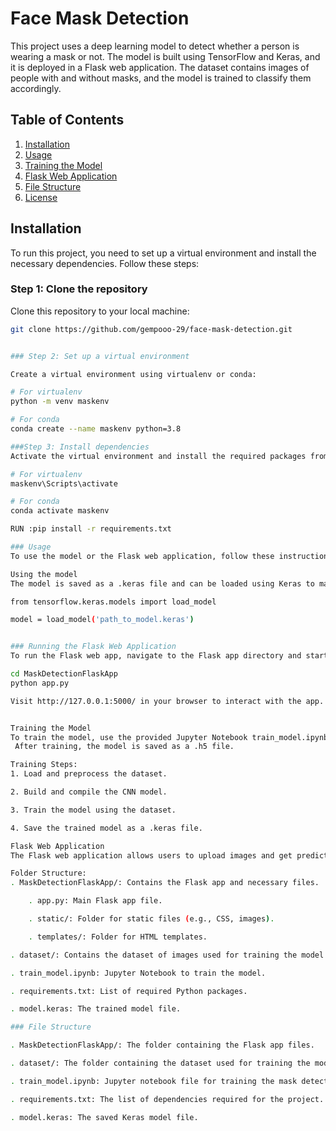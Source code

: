 # Face Mask Detection

This project uses a deep learning model to detect whether a person is wearing a mask or not. The model is built using TensorFlow and Keras, and it is deployed in a Flask web application.
The dataset contains images of people with and without masks, and the model is trained to classify them accordingly.

## Table of Contents

1. [Installation](#installation)
2. [Usage](#usage)
3. [Training the Model](#training-the-model)
4. [Flask Web Application](#flask-web-application)
5. [File Structure](#file-structure)
6. [License](#license)

## Installation

To run this project, you need to set up a virtual environment and install the necessary dependencies. Follow these steps:

### Step 1: Clone the repository
Clone this repository to your local machine:
```bash
git clone https://github.com/gempooo-29/face-mask-detection.git


### Step 2: Set up a virtual environment

Create a virtual environment using virtualenv or conda:

# For virtualenv
python -m venv maskenv

# For conda
conda create --name maskenv python=3.8

###Step 3: Install dependencies
Activate the virtual environment and install the required packages from requirements.txt:

# For virtualenv
maskenv\Scripts\activate

# For conda
conda activate maskenv

RUN :pip install -r requirements.txt

### Usage
To use the model or the Flask web application, follow these instructions:

Using the model
The model is saved as a .keras file and can be loaded using Keras to make predictions on images. You can load the model as follows:

from tensorflow.keras.models import load_model

model = load_model('path_to_model.keras')


### Running the Flask Web Application
To run the Flask web app, navigate to the Flask app directory and start the server:

cd MaskDetectionFlaskApp
python app.py

Visit http://127.0.0.1:5000/ in your browser to interact with the app.


Training the Model
To train the model, use the provided Jupyter Notebook train_model.ipynb. This notebook loads the dataset, processes the images, and trains the CNN model.
 After training, the model is saved as a .h5 file.

Training Steps:
1. Load and preprocess the dataset.

2. Build and compile the CNN model.

3. Train the model using the dataset.

4. Save the trained model as a .keras file.

Flask Web Application
The Flask web application allows users to upload images and get predictions on whether the person in the image is wearing a mask or not.

Folder Structure:
. MaskDetectionFlaskApp/: Contains the Flask app and necessary files.

    . app.py: Main Flask app file.

    . static/: Folder for static files (e.g., CSS, images).

    . templates/: Folder for HTML templates.

. dataset/: Contains the dataset of images used for training the model.

. train_model.ipynb: Jupyter Notebook to train the model.

. requirements.txt: List of required Python packages.

. model.keras: The trained model file.

### File Structure

. MaskDetectionFlaskApp/: The folder containing the Flask app files.

. dataset/: The folder containing the dataset used for training the model.

. train_model.ipynb: Jupyter notebook file for training the mask detection model.

. requirements.txt: The list of dependencies required for the project.

. model.keras: The saved Keras model file.






